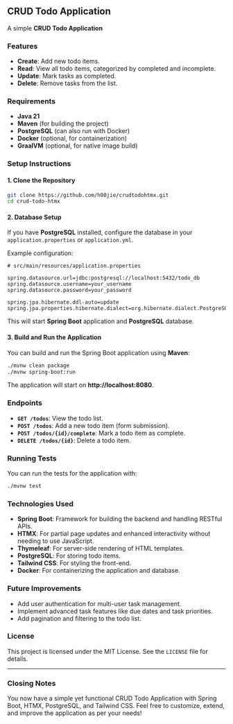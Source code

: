 
## CRUD Todo Application

A simple **CRUD Todo Application**

### Features

- **Create**: Add new todo items.
- **Read**: View all todo items, categorized by completed and incomplete.
- **Update**: Mark tasks as completed.
- **Delete**: Remove tasks from the list.

### Requirements

- **Java 21** 
- **Maven** (for building the project)
- **PostgreSQL** (can also run with Docker)
- **Docker** (optional, for containerization)
- **GraalVM** (optional, for native image build)

### Setup Instructions

#### 1. Clone the Repository

```bash
git clone https://github.com/h00jie/crudtodohtmx.git
cd crud-todo-htmx
```

#### 2. Database Setup

If you have **PostgreSQL** installed, configure the database in your `application.properties` or `application.yml`.

Example configuration:

```properties
# src/main/resources/application.properties

spring.datasource.url=jdbc:postgresql://localhost:5432/todo_db
spring.datasource.username=your_username
spring.datasource.password=your_password

spring.jpa.hibernate.ddl-auto=update
spring.jpa.properties.hibernate.dialect=org.hibernate.dialect.PostgreSQLDialect
```


This will start **Spring Boot** application and **PostgreSQL** database.

#### 3. Build and Run the Application 

You can build and run the Spring Boot application using **Maven**:

```bash
./mvnw clean package
./mvnw spring-boot:run
```

The application will start on **http://localhost:8080**.

### Endpoints

- **`GET /todos`**: View the todo list.
- **`POST /todos`**: Add a new todo item (form submission).
- **`POST /todos/{id}/complete`**: Mark a todo item as complete.
- **`DELETE /todos/{id}`**: Delete a todo item.

### Running Tests

You can run the tests for the application with:

```bash
./mvnw test
```

### Technologies Used

- **Spring Boot**: Framework for building the backend and handling RESTful APIs.
- **HTMX**: For partial page updates and enhanced interactivity without needing to use JavaScript.
- **Thymeleaf**: For server-side rendering of HTML templates.
- **PostgreSQL**: For storing todo items.
- **Tailwind CSS**: For styling the front-end.
- **Docker**: For containerizing the application and database.


### Future Improvements

- Add user authentication for multi-user task management.
- Implement advanced task features like due dates and task priorities.
- Add pagination and filtering to the todo list.

### License

This project is licensed under the MIT License. See the `LICENSE` file for details.

---

### Closing Notes

You now have a simple yet functional CRUD Todo Application with Spring Boot, HTMX, PostgreSQL, and Tailwind CSS. Feel free to customize, extend, and improve the application as per your needs!